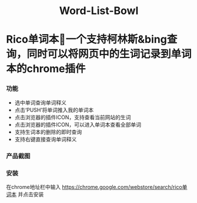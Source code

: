 <h1 align="center">Word-List-Bowl<h1>
Rico单词本🤔一个支持柯林斯&amp;bing查询，同时可以将网页中的生词记录到单词本的chrome插件

### 功能
- 选中单词查询单词释义
- 点击‘PUSH’将单词推入我的单词本
- 点击浏览器的插件ICON，支持查看当前网站的生词
- 点击浏览器的插件ICON，可以进入单词本查看全部单词
- 支持生词本的删除的即时查询
- 支持右键直接查询单词释义

### 产品截图



### 安装
在chrome地址栏中输入 https://chrome.google.com/webstore/search/rico单词本 并点击安装

